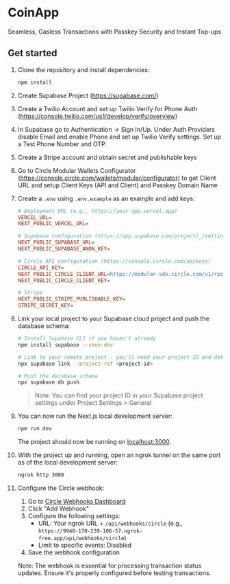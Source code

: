 # CoinApp

Seamless, Gasless Transactions with Passkey Security and Instant Top-ups

## Get started

1. Clone the repository and install dependencies:

   ```bash
   npm install
   ```
2. Create Supabase Project (https://supabase.com/)
3. Create a Twilio Account and set up Twilio Verify for Phone Auth (https://console.twilio.com/us1/develop/verify/overview)
4. In Supabase go to Authentication -> Sign In/Up. Under Auth Providers disable Email and enable Phone and set up Twilio Verify settings. Set up a Test Phone Number and OTP.
5. Create a Stripe account and obtain secret and publishable keys
6. Go to Circle Modular Wallets Configurator (https://console.circle.com/wallets/modular/configurator) to get Client URL and setup Client Keys (API and Client) and Passkey Domain Name
7. Create a `.env` using `.env.example` as an example and add keys:

   ```ini
   # Deployment URL (e.g., https://your-app.vercel.app)
   VERCEL_URL=
   NEXT_PUBLIC_VERCEL_URL=

   # Supabase configuration (https://app.supabase.com/project/_/settings/api)
   NEXT_PUBLIC_SUPABASE_URL=
   NEXT_PUBLIC_SUPABASE_ANON_KEY=

   # Circle API configuration (https://console.circle.com/apikeys)
   CIRCLE_API_KEY=
   NEXT_PUBLIC_CIRCLE_CLIENT_URL=https://modular-sdk.circle.com/v1/rpc/w3s/buidl
   NEXT_PUBLIC_CIRCLE_CLIENT_KEY=

   # Stripe
   NEXT_PUBLIC_STRIPE_PUBLISHABLE_KEY=
   STRIPE_SECRET_KEY=
   ```

8. Link your local project to your Supabase cloud project and push the database schema:
   ```bash
   # Install Supabase CLI if you haven't already
   npm install supabase --save-dev

   # Link to your remote project - you'll need your project ID and database password
   npx supabase link --project-ref <project-id>

   # Push the database schema
   npx supabase db push
   ```
   > Note: You can find your project ID in your Supabase project settings under Project Settings > General

9. You can now run the Next.js local development server:

   ```bash
   npm run dev
   ```

   The project should now be running on [localhost:3000](http://localhost:3000/).

10. With the project up and running, open an ngrok tunnel on the same port as of the local development server:

    ```bash
    ngrok http 3000
    ```

11. Configure the Circle webhook:
    1. Go to [Circle Webhooks Dashboard](https://console.circle.com/webhooks)
    2. Click "Add Webhook"
    3. Configure the following settings:
       - URL: Your ngrok URL + `/api/webhooks/circle` (e.g., `https://9940-170-239-106-57.ngrok-free.app/api/webhooks/circle`)
       - Limit to specific events: Disabled
    4. Save the webhook configuration

    Note: The webhook is essential for processing transaction status updates. Ensure it's properly configured before testing transactions.
